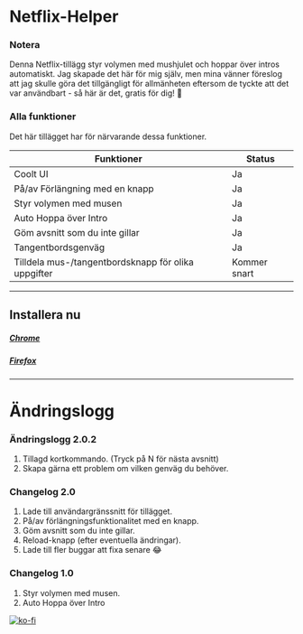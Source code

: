 # Netflix-Helper

### Notera

Denna Netflix-tillägg styr volymen med mushjulet och hoppar över intros automatiskt.
Jag skapade det här för mig själv, men mina vänner föreslog att jag skulle göra det tillgängligt för allmänheten eftersom de tyckte att det var användbart - så här är det, gratis för dig! 🙂

### Alla funktioner

Det här tillägget har för närvarande dessa funktioner.

| Funktioner                                          | Status      |
| ----------------------------------------------------| ----------- |
| Coolt UI                                            | Ja          |
| På/av Förlängning med en knapp                      | Ja          |
| Styr volymen med musen                              | Ja          |
| Auto Hoppa över Intro                               | Ja          |
| Göm avsnitt som du inte gillar                      | Ja          |
| Tangentbordsgenväg                                  | Ja          |
| Tilldela mus-/tangentbordsknapp för olika uppgifter | Kommer snart|

---

## Installera nu
##### [Chrome](https://chrome.google.com/webstore/detail/netflix-helper/mlfdbphlfojgfeepjojcalginhedfpnk)

##### [Firefox](https://addons.mozilla.org/en-US/firefox/addon/netflix-helper/)
---

# Ändringslogg

### Ändringslogg 2.0.2

1. Tillagd kortkommando. (Tryck på N för nästa avsnitt)
2. Skapa gärna ett problem om vilken genväg du behöver.

### Changelog 2.0

1. Lade till användargränssnitt för tillägget.
2. På/av förlängningsfunktionalitet med en knapp.
3. Göm avsnitt som du inte gillar.
4. Reload-knapp (efter eventuella ändringar).
5. Lade till fler buggar att fixa senare :joy:

### Changelog 1.0

1. Styr volymen med musen.
2. Auto Hoppa över Intro



[![ko-fi](https://ko-fi.com/img/githubbutton_sm.svg)](https://ko-fi.com/sarequl)
